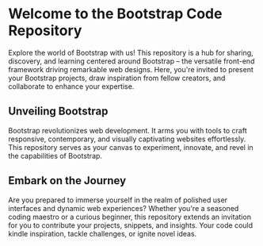 # Welcome to the Bootstrap Code Repository

Explore the world of Bootstrap with us! This repository is a hub for sharing, discovery, and learning centered around Bootstrap – the versatile front-end framework driving remarkable web designs. Here, you're invited to present your Bootstrap projects, draw inspiration from fellow creators, and collaborate to enhance your expertise.

## Unveiling Bootstrap

Bootstrap revolutionizes web development. It arms you with tools to craft responsive, contemporary, and visually captivating websites effortlessly. This repository serves as your canvas to experiment, innovate, and revel in the capabilities of Bootstrap.

## Embark on the Journey

Are you prepared to immerse yourself in the realm of polished user interfaces and dynamic web experiences? Whether you're a seasoned coding maestro or a curious beginner, this repository extends an invitation for you to contribute your projects, snippets, and insights. Your code could kindle inspiration, tackle challenges, or ignite novel ideas.
